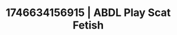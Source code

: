 ---
categories:
- Soft lighting seduction
- Alt romance
- AI-generated
- Erotic oil massage
- Sensual touch
- ASMR
- Cosplay
- Eclectic erotica
image: /assets/images/1746634156915.jpg
layout: post
seo:
  description: Featured content with premium Scat Fetish, ABDL Play. HD images available.
  keywords: Scat Fetish, ABDL Play
  og_image: /assets/images/1746634156915.jpg
  schema_type: VisualArtwork
tags:
- '#1746634156915'
- Scat Fetish
- ABDL Play
title: 1746634156915 | ABDL Play Scat Fetish
---